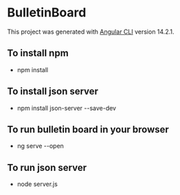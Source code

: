# BulletinBoard

This project was generated with [Angular CLI](https://github.com/angular/angular-cli) version 14.2.1.

## To install npm
- npm install

## To install json server
- npm install json-server --save-dev

## To run bulletin board in your browser
- ng serve --open

## To run json server
- node server.js
